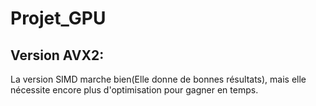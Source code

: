 # Projet_GPU
## Version AVX2: 
La version SIMD marche bien(Elle donne de bonnes résultats), mais elle nécessite encore plus d'optimisation pour gagner en temps.
